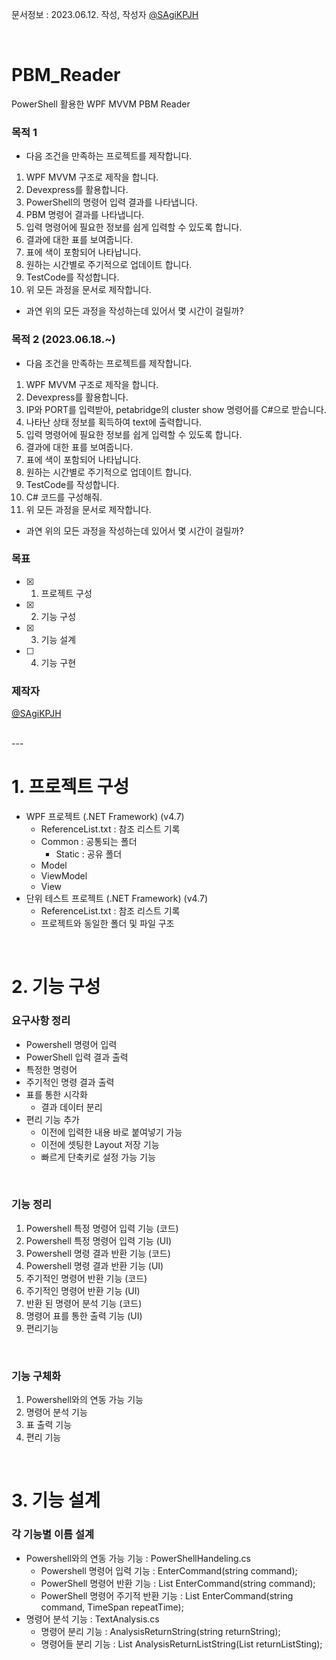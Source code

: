 문서정보 : 2023.06.12. 작성, 작성자 [@SAgiKPJH](https://github.com/SAgiKPJH)

<br>

# PBM_Reader
PowerShell 활용한 WPF MVVM PBM Reader

### 목적 1
- 다음 조건을 만족하는 프로젝트를 제작합니다.  
1. WPF MVVM 구조로 제작을 합니다.
2. Devexpress를 활용합니다.
3. PowerShell의 명령어 입력 결과를 나타냅니다.
4. PBM 명령어 결과를 나타냅니다.
5. 입력 명령어에 필요한 정보를 쉽게 입력할 수 있도록 합니다.
6. 결과에 대한 표를 보여줍니다.
7. 표에 색이 포함되어 나타납니다.
8. 원하는 시간별로 주기적으로 업데이트 합니다.
9. TestCode를 작성합니다.
10. 위 모든 과정을 문서로 제작합니다.
* 과연 위의 모든 과정을 작성하는데 있어서 몇 시간이 걸릴까?

### 목적 2 (2023.06.18.~)
- 다음 조건을 만족하는 프로젝트를 제작합니다.
1. WPF MVVM 구조로 제작을 합니다.
2. Devexpress를 활용합니다.
3. IP와 PORT를 입력받아, petabridge의 cluster show 명령어를 C#으로 받습니다.
4. 나타난 상태 정보를 획득하여 text에 출력합니다.
5. 입력 명령어에 필요한 정보를 쉽게 입력할 수 있도록 합니다.
6. 결과에 대한 표를 보여줍니다.
7. 표에 색이 포함되어 나타납니다.
8. 원하는 시간별로 주기적으로 업데이트 합니다.
9. TestCode를 작성합니다.
10. C# 코드를 구성해줘.
11. 위 모든 과정을 문서로 제작합니다.
* 과연 위의 모든 과정을 작성하는데 있어서 몇 시간이 걸릴까?


### 목표
- [x] 1. 프로젝트 구성
- [x] 2. 기능 구성
- [x] 3. 기능 설계
- [ ] 4. 기능 구현 

### 제작자
[@SAgiKPJH](https://github.com/SAgiKPJH)

<br>
---
<br>

# 1. 프로젝트 구성

- WPF 프로젝트 (.NET Framework) (v4.7)
  - ReferenceList.txt : 참조 리스트 기록
  - Common : 공통되는 폴더
    - Static : 공유 폴더
  - Model
  - ViewModel
  - View
- 단위 테스트 프로젝트 (.NET Framework) (v4.7)
  - ReferenceList.txt : 참조 리스트 기록
  - 프로젝트와 동일한 폴더 및 파일 구조

<br>

# 2. 기능 구성

### 요구사항 정리
- Powershell 명령어 입력
- PowerShell 입력 결과 출력
- 특정한 명령어
- 주기적인 명령 결과 출력
- 표를 통한 시각화
  - 결과 데이터 분리
- 편리 기능 추가
  - 이전에 입력한 내용 바로 붙여넣기 가능
  - 이전에 셋팅한 Layout 저장 기능
  - 빠르게 단축키로 설정 가능 기능

<br>

### 기능 정리
1. Powershell 특정 명령어 입력 기능 (코드)
2. Powershell 특정 명령어 입력 기능 (UI)
3. Powershell 명령 결과 반환 기능 (코드)
4. Powershell 명령 결과 반환 기능 (UI)
5. 주기적인 명령어 반환 기능 (코드)
6. 주기적인 명령어 반환 기능 (UI)
7. 반환 된 명령어 분석 기능 (코드)
8. 명령어 표를 통한 출력 기능 (UI)
9. 편리기능

<br>

### 기능 구체화
1. Powershell와의 연동 가능 기능
2. 명령어 분석 기능
3. 표 출력 기능
4. 편리 기능

<br>

# 3. 기능 설계
### 각 기능별 이름 설계
- Powershell와의 연동 가능 기능 : PowerShellHandeling.cs
  - Powershell 명령어 입력 기능 : EnterCommand(string command);
  - PowerShell 명령어 반환 기능 : List<string> EnterCommand(string command);
  - PowerShell 명령어 주기적 반환 기능 : List<string> EnterCommand(string command, TimeSpan repeatTime);
- 명령어 분석 기능 : TextAnalysis.cs
  - 명령어 분리 기능 : AnalysisReturnString(string returnString);
  - 명령어들 분리 기능 : List<string> AnalysisReturnListString(List<sting> returnListSting);





